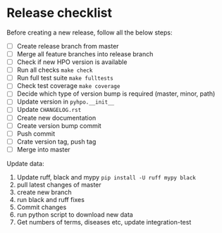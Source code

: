 # Release checklist

Before creating a new release, follow all the below steps:

- [ ] Create release branch from master
- [ ] Merge all feature branches into release branch
- [ ] Check if new HPO version is available
- [ ] Run all checks `make check`
- [ ] Run full test suite `make fulltests`
- [ ] Check test coverage `make coverage`
- [ ] Decide which type of version bump is required (master, minor, path)
- [ ] Update version in `pyhpo.__init__`
- [ ] Update `CHANGELOG.rst`
- [ ] Create new documentation
- [ ] Create version bump commit
- [ ] Push commit
- [ ] Crate version tag, push tag
- [ ] Merge into master

Update data:
1. Update ruff, black and mypy `pip install -U ruff mypy black`
2. pull latest changes of master
3. create new branch
4. run black and ruff fixes
5. Commit changes
6. run python script to download new data
7. Get numbers of terms, diseases etc, update integration-test